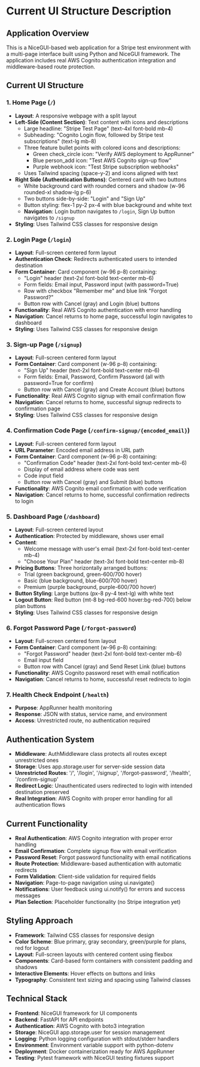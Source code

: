 # Current UI Structure Description

## Application Overview
This is a NiceGUI-based web application for a Stripe test environment with a multi-page interface built using Python and NiceGUI framework. The application includes real AWS Cognito authentication integration and middleware-based route protection.

## Current UI Structure

### 1. Home Page (`/`)
- **Layout**: A responsive webpage with a split layout
- **Left-Side (Content Section)**: Text content with icons and descriptions
  - Large headline: "Stripe Test Page" (text-4xl font-bold mb-4)
  - Subheading: "Cognito Login flow, followed by Stripe test subscriptions" (text-lg mb-8)
  - Three feature bullet points with colored icons and descriptions:
    - Green check_circle icon: "Verify AWS deployment to AppRunner"
    - Blue person_add icon: "Test AWS Cognito sign-up flow" 
    - Purple webhook icon: "Test Stripe subscription webhooks"
  - Uses Tailwind spacing (space-y-2) and icons aligned with text
- **Right Side (Authentication Buttons)**: Centered card with two buttons
  - White background card with rounded corners and shadow (w-96 rounded-xl shadow-lg p-6)
  - Two buttons side-by-side: "Login" and "Sign Up"
  - Button styling: flex-1 py-2 px-4 with blue background and white text
  - **Navigation**: Login button navigates to `/login`, Sign Up button navigates to `/signup`
- **Styling**: Uses Tailwind CSS classes for responsive design

### 2. Login Page (`/login`)
- **Layout**: Full-screen centered form layout
- **Authentication Check**: Redirects authenticated users to intended destination
- **Form Container**: Card component (w-96 p-8) containing:
  - "Login" header (text-2xl font-bold text-center mb-6)
  - Form fields: Email input, Password input (with password=True)
  - Row with checkbox "Remember me" and blue link "Forgot Password?"
  - Button row with Cancel (gray) and Login (blue) buttons
- **Functionality**: Real AWS Cognito authentication with error handling
- **Navigation**: Cancel returns to home page, successful login navigates to dashboard
- **Styling**: Uses Tailwind CSS classes for responsive design

### 3. Sign-up Page (`/signup`)
- **Layout**: Full-screen centered form layout
- **Form Container**: Card component (w-96 p-8) containing:
  - "Sign Up" header (text-2xl font-bold text-center mb-6)
  - Form fields: Email, Password, Confirm Password (all with password=True for confirm)
  - Button row with Cancel (gray) and Create Account (blue) buttons
- **Functionality**: Real AWS Cognito signup with email confirmation flow
- **Navigation**: Cancel returns to home, successful signup redirects to confirmation page
- **Styling**: Uses Tailwind CSS classes for responsive design

### 4. Confirmation Code Page (`/confirm-signup/{encoded_email}`)
- **Layout**: Full-screen centered form layout
- **URL Parameter**: Encoded email address in URL path
- **Form Container**: Card component (w-96 p-8) containing:
  - "Confirmation Code" header (text-2xl font-bold text-center mb-6)
  - Display of email address where code was sent
  - Code input field
  - Button row with Cancel (gray) and Submit (blue) buttons
- **Functionality**: AWS Cognito email confirmation with code verification
- **Navigation**: Cancel returns to home, successful confirmation redirects to login

### 5. Dashboard Page (`/dashboard`)
- **Layout**: Full-screen centered layout
- **Authentication**: Protected by middleware, shows user email
- **Content**: 
  - Welcome message with user's email (text-2xl font-bold text-center mb-4)
  - "Choose Your Plan" header (text-3xl font-bold text-center mb-8)
- **Pricing Buttons**: Three horizontally arranged buttons:
  - Trial (green background, green-600/700 hover)
  - Basic (blue background, blue-600/700 hover)
  - Premium (purple background, purple-600/700 hover)
- **Button Styling**: Large buttons (px-8 py-4 text-lg) with white text
- **Logout Button**: Red button (mt-8 bg-red-600 hover:bg-red-700) below plan buttons
- **Styling**: Uses Tailwind CSS classes for responsive design

### 6. Forgot Password Page (`/forgot-password`)
- **Layout**: Full-screen centered form layout
- **Form Container**: Card component (w-96 p-8) containing:
  - "Forgot Password" header (text-2xl font-bold text-center mb-6)
  - Email input field
  - Button row with Cancel (gray) and Send Reset Link (blue) buttons
- **Functionality**: AWS Cognito password reset with email notification
- **Navigation**: Cancel returns to home, successful reset redirects to login

### 7. Health Check Endpoint (`/health`)
- **Purpose**: AppRunner health monitoring
- **Response**: JSON with status, service name, and environment
- **Access**: Unrestricted route, no authentication required

## Authentication System
- **Middleware**: AuthMiddleware class protects all routes except unrestricted ones
- **Storage**: Uses app.storage.user for server-side session data
- **Unrestricted Routes**: '/', '/login', '/signup', '/forgot-password', '/health', '/confirm-signup'
- **Redirect Logic**: Unauthenticated users redirected to login with intended destination preserved
- **Real Integration**: AWS Cognito with proper error handling for all authentication flows

## Current Functionality
- **Real Authentication**: AWS Cognito integration with proper error handling
- **Email Confirmation**: Complete signup flow with email verification
- **Password Reset**: Forgot password functionality with email notifications
- **Route Protection**: Middleware-based authentication with automatic redirects
- **Form Validation**: Client-side validation for required fields
- **Navigation**: Page-to-page navigation using ui.navigate()
- **Notifications**: User feedback using ui.notify() for errors and success messages
- **Plan Selection**: Placeholder functionality (no Stripe integration yet)

## Styling Approach
- **Framework**: Tailwind CSS classes for responsive design
- **Color Scheme**: Blue primary, gray secondary, green/purple for plans, red for logout
- **Layout**: Full-screen layouts with centered content using flexbox
- **Components**: Card-based form containers with consistent padding and shadows
- **Interactive Elements**: Hover effects on buttons and links
- **Typography**: Consistent text sizing and spacing using Tailwind classes

## Technical Stack
- **Frontend**: NiceGUI framework for UI components
- **Backend**: FastAPI for API endpoints
- **Authentication**: AWS Cognito with boto3 integration
- **Storage**: NiceGUI app.storage.user for session management
- **Logging**: Python logging configuration with stdout/stderr handlers
- **Environment**: Environment variable support with python-dotenv
- **Deployment**: Docker containerization ready for AWS AppRunner
- **Testing**: Pytest framework with NiceGUI testing fixtures support